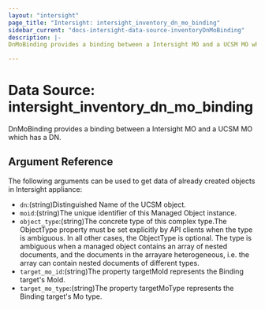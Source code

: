 ```yaml
---
layout: "intersight"
page_title: "Intersight: intersight_inventory_dn_mo_binding"
sidebar_current: "docs-intersight-data-source-inventoryDnMoBinding"
description: |-
DnMoBinding provides a binding between a Intersight MO and a UCSM MO which has a DN.

---
```


# Data Source: intersight_inventory_dn_mo_binding
DnMoBinding provides a binding between a Intersight MO and a UCSM MO which has a DN.

## Argument Reference
The following arguments can be used to get data of already created objects in Intersight appliance:
* `dn`:(string)Distinguished Name of the UCSM object.
* `moid`:(string)The unique identifier of this Managed Object instance.
* `object_type`:(string)The concrete type of this complex type.The ObjectType property must be set explicitly by API clients when the type is ambiguous. In all other cases, the ObjectType is optional. The type is ambiguous when a managed object contains an array of nested documents, and the documents in the arrayare heterogeneous, i.e. the array can contain nested documents of different types.
* `target_mo_id`:(string)The property targetMoId represents the Binding target's MoId.
* `target_mo_type`:(string)The property targetMoType represents the Binding target's Mo type.
